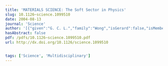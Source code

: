 ```yaml
---
title: 'MATERIALS SCIENCE: The Soft Sector in Physics'
slug: 10.1126~science.1099510
date: 2004-08-13
journal: 'Science'
author: '[{"given":"G. C. L.","family":"Wong","isGerard":false,"isMember":false,"isFirst":false,"isCorresponding":false}]'
hasAbstract: false
pdf: /pdfs/10.1126~science.1099510.pdf
url: http://dx.doi.org/10.1126/science.1099510


tags: ['Science', 'Multidisciplinary']
---
```

<!--truncate-->